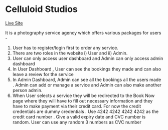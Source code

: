 # Celluloid Studios

[Live Site](https://celluloid-studios.web.app/)

It is a photography service agency  which offers various packages for users  -

1. User has to register/login first to order any service.
2. There are two roles in the website i) User and ii) Admin.
3. User can only access user dashboard and Admin can only access admin dashboard
4. In User Dashboard , User can see the bookings they made and can also leave a review for the service
5. In Admin Dashboard, Admin can see all the bookings all the users made . Admin can add or manage a service and Admin can also make another person admin.
6. When User selects a service they will be redirected to the Book Now page where they will have to fill out necessary information and they have to make payment via their credit card. For now the credit credentials are dummy credentials . Use 4242 4242 4242 4242 as the credit card number . Give a valid expiry date and CVC number is random. User can use any random 3 numbers as CVC number




